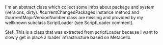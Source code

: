 I'm an abstract class which collect some infos about package and system (versions, dirty).
#currentChangedPackages instance method and #currentMajorVersionNumber class are missing and provided by my wellknown subclass ScriptLoader (see ScriptLoader comment).


Stef: This is a class that was extracted from scriptLoader because I want to slowly get in place a loader infrastructure based on Metacello.